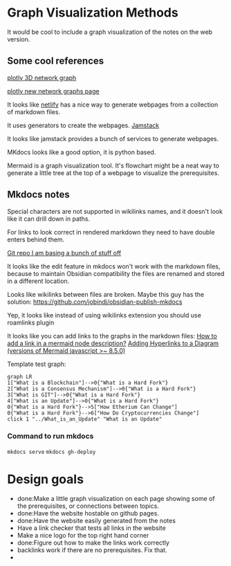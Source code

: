 # Graph Visualization Methods
It would be cool to include a graph visualization of the notes on the web version.

## Some cool references
[plotly 3D network graph](https://plotly.com/python/v3/3d-network-graph/)


[plotly new network graphs page](https://plotly.com/python/network-graphs/)


It looks like [netlify](https://www.netlify.com/) has a nice way to generate webpages from
a collection of markdown files. 

It uses generators to create the webpages. [Jamstack](https://jamstack.org/generators/)

It looks like jamstack provides a bunch of services to generate webpages.

MKdocs looks like a good option, it is python based.

Mermaid is a graph visualization tool. It's flowchart might be a neat way to generate a little tree at the top
of a webpage to visualize the prerequisites.

## Mkdocs notes
Special characters are not supported in wikilinks names, and it doesn't look like it can drill down in paths.

For links to look correct in rendered markdown they need to have double enters behind them.

[Git repo I am basing a bunch of stuff off](https://github.com/StarfallProjects/obsidian-netlify-monorepo/tree/main/hobby-knowledge-base)

It looks like the edit feature in mkdocs won't work with the markdown files, because to maintain Obsidian compatibility
the files are renamed and stored in a different location.

Looks like wikilinks between files are broken. Maybe this guy has the solution:
https://github.com/jobindj/obsidian-publish-mkdocs

Yep, it looks like instead of using wikilinks extension you should use roamlinks plugin

It looks like you can add links to the graphs in the markdown files:
[How to add a link in a mermaid node description?](https://stackoverflow.com/questions/41960529/how-to-add-a-link-in-a-mermaid-node-description)
[Adding Hyperlinks to a Diagram (versions of Mermaid javascript >~ 8.5.0)](https://github.com/fralau/mkdocs-mermaid2-plugin#adding-hyperlinks-to-a-diagram-versions-of-mermaid-javascript--850)


Template test graph:
```mermaid
graph LR
1["What is a Blockchain"]-->0{"What is a Hard Fork"}
2["What is a Consensus Mechanism"]-->0{"What is a Hard Fork"}
3["What is GIT"]-->0{"What is a Hard Fork"}
4["What is an Update"]-->0{"What is a Hard Fork"}
0{"What is a Hard Fork"}-->5["How Etherium Can Change"]
0{"What is a Hard Fork"}-->6["How Do Cryptocurrencies Change"]
click 1 "../What_is_an_Update" "What is an Update"
```

### Command to run mkdocs
``
mkdocs serve
``
``
mkdocs gh-deploy
``

# Design goals

- done:Make a little graph visualization on each page showing some of the prerequisites, or connections between topics.
- done:Have the website hostable on github pages.
- done:Have the website easily generated from the notes
- Have a link checker that tests all links in the website
- Make a nice logo for the top right hand corner
- done:Figure out how to make the links work correctly
- backlinks work if there are no prerequisites. Fix that.
- 

